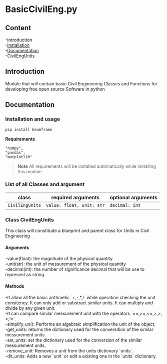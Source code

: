 # BasicCivilEng.py
## Content
-[Introduction](##Introductio)  <br />
-[Installation](##Installation)  <br />
-[Documentation](##Documentation)  <br />
    -[CivilEngUnits](###CivilEngUnits) <br />

## Introduction
Module that will contain basic Civil Engineering Classes and Functions for developing free open source Software in python
## Documentation
### Installation and usage
```
pip install beamframe
```

**Requirements**

```
"numpy",
"pandas",
"matplotlib"
```
> **Note** All requirements will be installed automatically while installing this module.
### List of all Classes and argument
| class | required arguments | optional arguments |
| -- | -- | -- |
| `CivilEngUnits` | `value: float, unit: str`  | `decimal: int` |

### Class CivilEngUnits
This class will constitude a blueprint and parent class for Units in Civil Engineering

#### Arguments
-value(float): the magnitude of the physical quantity  <br />
-unit(str): the unit of messurement of the physical quantity  <br />
-decimal(int): the number of significance decimal that will be use to represent as string  <br />

#### Methods
-It allow all the basic arithmetic ´+,-,*,/´ while operation checking the unit consitency. It can only add or substract similar units. It can multiply and divide by any given unit.<br />
-It can compare similar messurement unit with the operators ´==,>=,<=,>,>,<,!=´. <br />
-simplify_un(): Performs an algebraic simplification the unit of the object.<br />
-get_units: returns the dictionary used for the conversition of the similar messurement units.<br />
-set_units: set the dictionary used for the conversion of the similar messurement units.<br />
-remove_unit: Removes a unit from the units dictionary ´units´.<br />
-dit_units: Adds  a new ´unit´ or edit a existing one in the ´units´ dictionary.



   
